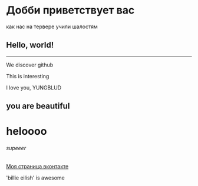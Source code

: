 # Добби приветствует вас
как нас на тервере учили шалостям
## Hello, world!
*** 
We discover github

This is interesting

I love you, YUNGBLUD

you are beautiful
-------
heloooo
========
###### supeeer
[Моя страница вконтакте](https://vk.com/kamillabakhtieva)

'billie eilish' is awesome
